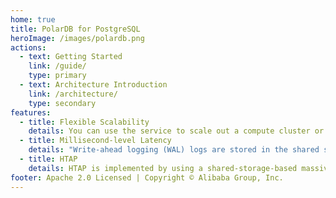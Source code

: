 ```yaml
---
home: true
title: PolarDB for PostgreSQL
heroImage: /images/polardb.png
actions:
  - text: Getting Started
    link: /guide/
    type: primary
  - text: Architecture Introduction
    link: /architecture/
    type: secondary
features:
  - title: Flexible Scalability
    details: You can use the service to scale out a compute cluster or a storage cluster based on your business requirements.
  - title: Millisecond-level Latency
    details: "Write-ahead logging (WAL) logs are stored in the shared storage. The LogIndex technology provided by PolarDB features two record replay modes: lazy replay and parallel replay."
  - title: HTAP
    details: HTAP is implemented by using a shared-storage-based massively parallel processing (MPP) architecture.
footer: Apache 2.0 Licensed | Copyright © Alibaba Group, Inc.
---
```

